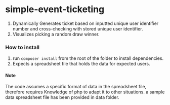 # simple-event-ticketing
1. Dynamically Generates ticket based on inputted unique user identifier number and cross-checking with stored unique user identifier.
2. Visualizes picking a random draw winner. 

### How to install
1. run ``` composer install ``` from the root of the folder to install dependencies.
2. Expects a spreadsheet file that holds the data for expected users. 

#### Note
The code assumes a specific format of data in the spreadsheet file, therefore requires Knowledge of
php to adapt it to other situations. a sample data spreadsheet file has been provided in data folder.
